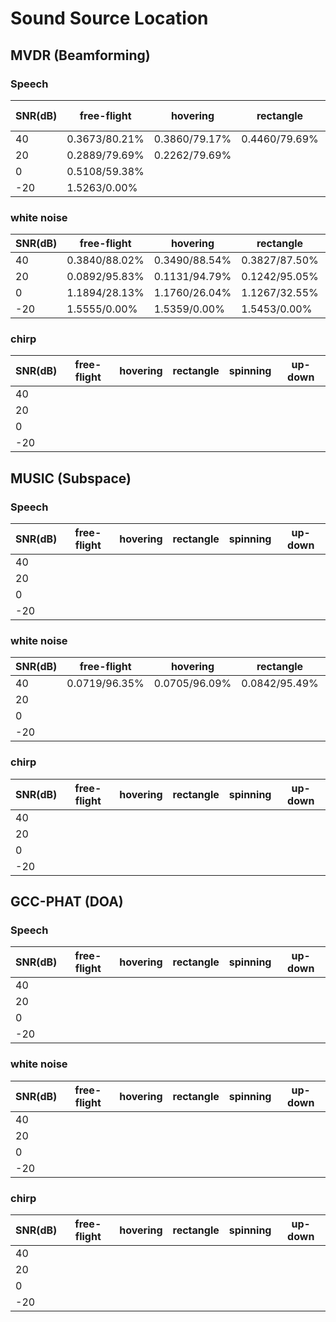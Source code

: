 # Sound Source Location

## MVDR (Beamforming)

### Speech

| SNR(dB) | free-flight   | hovering      | rectangle     | spinning | up-down |
| ------- | ------------- | ------------- | ------------- | -------- | ------- |
| 40      | 0.3673/80.21% | 0.3860/79.17% | 0.4460/79.69% |          |         |
| 20      | 0.2889/79.69% | 0.2262/79.69% |               |          |         |
| 0       | 0.5108/59.38% |               |               |          |         |
| -20     | 1.5263/0.00%  |               |               |          |         |

### white noise

| SNR(dB) | free-flight   | hovering      | rectangle     | spinning      | up-down       |
| ------- | ------------- | ------------- | ------------- | ------------- | ------------- |
| 40      | 0.3840/88.02% | 0.3490/88.54% | 0.3827/87.50% | 0.3829/87.67% | 0.4038/87.37% |
| 20      | 0.0892/95.83% | 0.1131/94.79% | 0.1242/95.05% | 0.1425/95.14% | 0.1452/95.18% |
| 0       | 1.1894/28.13% | 1.1760/26.04% | 1.1267/32.55% | 1.1322/32.42% | 1.1114/32.42% |
| -20     | 1.5555/0.00%  | 1.5359/0.00%  | 1.5453/0.00%  | 1.5404/0.00%  | 1.5529/0.00%  |

### chirp

| SNR(dB) | free-flight | hovering | rectangle | spinning | up-down |
| ------- | ----------- | -------- | --------- | -------- | ------- |
| 40      |             |          |           |          |         |
| 20      |             |          |           |          |         |
| 0       |             |          |           |          |         |
| -20     |             |          |           |          |         |

## MUSIC (Subspace)

### Speech

| SNR(dB) | free-flight | hovering | rectangle | spinning | up-down |
| ------- | ----------- | -------- | --------- | -------- | ------- |
| 40      |             |          |           |          |         |
| 20      |             |          |           |          |         |
| 0       |             |          |           |          |         |
| -20     |             |          |           |          |         |

### white noise

| SNR(dB) | free-flight   | hovering      | rectangle     | spinning      | up-down       |
| ------- | ------------- | ------------- | ------------- | ------------- | ------------- |
| 40      | 0.0719/96.35% | 0.0705/96.09% | 0.0842/95.49% | 0.0735/95.83% | 0.0681/96.35% |
| 20      |               |               |               |               |               |
| 0       |               |               |               |               |               |
| -20     |               |               |               |               |               |

### chirp

| SNR(dB) | free-flight | hovering | rectangle | spinning | up-down |
| ------- | ----------- | -------- | --------- | -------- | ------- |
| 40      |             |          |           |          |         |
| 20      |             |          |           |          |         |
| 0       |             |          |           |          |         |
| -20     |             |          |           |          |         |

## GCC-PHAT (DOA)

### Speech

| SNR(dB) | free-flight | hovering | rectangle | spinning | up-down |
| ------- | ----------- | -------- | --------- | -------- | ------- |
| 40      |             |          |           |          |         |
| 20      |             |          |           |          |         |
| 0       |             |          |           |          |         |
| -20     |             |          |           |          |         |

### white noise

| SNR(dB) | free-flight | hovering | rectangle | spinning | up-down |
| ------- | ----------- | -------- | --------- | -------- | ------- |
| 40      |             |          |           |          |         |
| 20      |             |          |           |          |         |
| 0       |             |          |           |          |         |
| -20     |             |          |           |          |         |

### chirp

| SNR(dB) | free-flight | hovering | rectangle | spinning | up-down |
| ------- | ----------- | -------- | --------- | -------- | ------- |
| 40      |             |          |           |          |         |
| 20      |             |          |           |          |         |
| 0       |             |          |           |          |         |
| -20     |             |          |           |          |         |